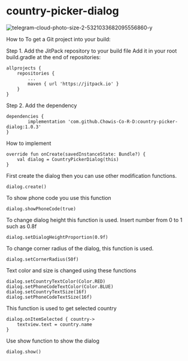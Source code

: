# country-picker-dialog


![telegram-cloud-photo-size-2-5321033682095556860-y](https://github.com/Chowis-Co-R-D/country-picker-dialog/assets/99383435/37f8651a-abbd-4d4f-92c2-aeb16aa18346)



How to
To get a Git project into your build:

Step 1. Add the JitPack repository to your build file
Add it in your root build.gradle at the end of repositories:

 	allprojects {
		repositories {
			...
			maven { url 'https://jitpack.io' }
		}
	}


 Step 2. Add the dependency

 	dependencies {
	        implementation 'com.github.Chowis-Co-R-D:country-picker-dialog:1.0.3'
	}



How to implement
```
override fun onCreate(savedInstanceState: Bundle?) {
    val dialog = CountryPickerDialog(this)
}
```

First create the dialog then you can use other modification functions.
```
dialog.create()
```

To show phone code you use this function
```
dialog.showPhoneCode(true)
```

To change dialog height this function is used. Insert number from 0 to 1 such as 0.8f
```
dialog.setDialogHeightProportion(0.9f)
```

To change corner radius of the dialog, this function is used.
```
dialog.setCornerRadius(50f)
```

Text color and size is changed using these functions
```
dialog.setCountryTextColor(Color.RED)
dialog.setPhoneCodeTextColor(Color.BLUE)
dialog.setCountryTextSize(16f)
dialog.setPhoneCodeTextSize(16f)
```

This function is used to get selected country
```
dialog.onItemSelected { country->
	textview.text = country.name
}
```

Use show function to show the dialog
```
dialog.show()
```

